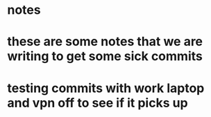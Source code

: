 # notes

# these are some notes that we are writing to get some sick commits 

# testing commits with work laptop and vpn off to see if it picks up 